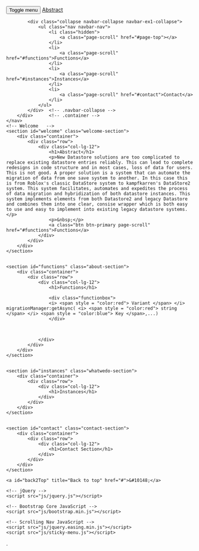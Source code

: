<html lang="en" class="no-js">
<head>
    <meta charset="utf-8">
    <meta http-equiv="x-ua-compatible" content="ie=edge">
    <meta name="viewport" content="width=device-width, initial-scale=1">
    <link rel="canonical" href="https://weebweeb.github.io/saveMigrate/" />
    <title>saveMigrate</title>
    <meta name="description" content="DataStore2 Migration Simplified">
    <link rel="stylesheet" type="text/css" href="css/stylesheet.css" media="screen"/>
    <link href="css/bootstrap.min.css" rel="stylesheet">
    <link href="css/sticky-menu.css" rel="stylesheet">
</head>
<body id="page-top" data-spy="scroll" data-target=".navbar-fixed-top">
    <nav class="navbar navbar-default navbar-fixed-top" role="navigation">
        <div class="container">
            <div class="navbar-header page-scroll">
                <button type="button" class="navbar-toggle" data-toggle="collapse" data-target=".navbar-ex1-collapse">
                    <span class="sr-only">Toggle menu</span>
                    <span class="icon-bar"></span>
                    <span class="icon-bar"></span>
                    <span class="icon-bar"></span>
                </button>
                <a class="navbar-brand page-scroll" href="#page-top">Abstract</a>
            </div>

            <div class="collapse navbar-collapse navbar-ex1-collapse">
                <ul class="nav navbar-nav">
                    <li class="hidden">
                        <a class="page-scroll" href="#page-top"></a>
                    </li>
                    <li>
                        <a class="page-scroll" href="#functions">Functions</a>
                    </li>
                    <li>
                        <a class="page-scroll" href="#instances">Instances</a>
                    </li>
                    <li>
                        <a class="page-scroll" href="#contact">Contact</a>
                    </li>
                </ul>
            </div>	<!-- .navbar-collapse -->
        </div>		<!-- .container -->
    </nav>
    <!-- Welcome   -->
    <section id="welcome" class="welcome-section">
        <div class="container">
            <div class="row">
                <div class="col-lg-12">
                    <h1>Abstract</h1>
                    <p>New Datastore solutions are too complicated to replace existing datastore entries reliably. This can lead to complete redesigns in code structure and in most cases, loss of data for users. This is not good. A proper solution is a system that can automate the migration of data from one save system to another. In this case this is from Roblox's classic DataStore system to kampfkarren's DataStore2 system. This system facilitates, automates and expedites the process of data migration and hybridization of both datastore instances. This system implements elements from both Datastore2 and legacy Datastore and combines them into one clear, consise wrapper which is both easy to use and easy to implement into existing legacy datastore systems.</p>
					<p>&nbsp;</p>
                    <a class="btn btn-primary page-scroll" href="#functions">Functions</a>
                </div>
            </div>
        </div>
    </section>

  
    <section id="functions" class="about-section">
        <div class="container">
            <div class="row">
                <div class="col-lg-12">
                    <h1>Functions</h1>
                    
                    <div class="functionbox">
                    <i> <span style = "color:red"> Variant </span> </i> migrationManager:getAsync( <i> <span style = "color:red"> string </span> </i> <span style = "color:blue"> Key </span>,...)
                    </div>
                    
                    
                    
                </div>
            </div>
        </div>
    </section>

    
    <section id="instances" class="whatwedo-section">
        <div class="container">
            <div class="row">
                <div class="col-lg-12">
                    <h1>Instances</h1>
                </div>
            </div>
        </div>
    </section>

   
    <section id="contact" class="contact-section">
        <div class="container">
            <div class="row">
                <div class="col-lg-12">
                    <h1>Contact Section</h1>
                </div>
            </div>
        </div>
    </section>
	
	<a id="back2Top" title="Back to top" href="#">&#10148;</a>
	
    <!-- jQuery -->
    <script src="js/jquery.js"></script>

    <!-- Bootstrap Core JavaScript -->
    <script src="js/bootstrap.min.js"></script>

    <!-- Scrolling Nav JavaScript -->
    <script src="js/jquery.easing.min.js"></script>
    <script src="js/sticky-menu.js"></script>

</body>

</html>

.

